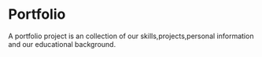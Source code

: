 # Portfolio
A portfolio project is an collection of our skills,projects,personal information and our educational background.

